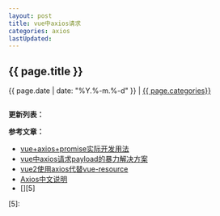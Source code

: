 ```yaml
---
layout: post
title: vue中axios请求
categories: axios
lastUpdated:
---
```


## {{ page.title }}

{{ page.date | date: "%Y.%-m.%-d" }} | <a href="/archive#{{ page.categories }}">{{ page.categories}}</a>


```

```


**更新列表：**



**参考文章：**

* [vue+axios+promise实际开发用法][1]
* [vue中axios请求payload的暴力解决方案][2]
* [vue2使用axios代替vue-resource][3]
* [Axios中文说明][4]
* [][5]

[1]: https://segmentfault.com/a/1190000016680014
[2]: https://blog.csdn.net/qq_36539075/article/details/79712056
[3]: http://www.jingjingke.com/c/09260.html
[4]: https://www.kancloud.cn/yunye/axios/234845
[5]: 